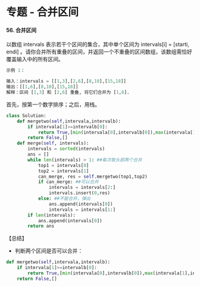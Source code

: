 # 专题 - 合并区间



#### 56. 合并区间

以数组 intervals 表示若干个区间的集合，其中单个区间为 intervals[i] = [starti, endi] 。请你合并所有重叠的区间，并返回一个不重叠的区间数组，该数组需恰好覆盖输入中的所有区间。

 

```python
示例 1：

输入：intervals = [[1,3],[2,6],[8,10],[15,18]]
输出：[[1,6],[8,10],[15,18]]
解释：区间 [1,3] 和 [2,6] 重叠, 将它们合并为 [1,6].
```

首先，按第一个数字排序；之后，用栈。

```python
class Solution:
    def mergetwo(self,intervala,intervalb):
        if intervala[1]>=intervalb[0]:
            return True,[min(intervala[0],intervalb[0]),max(intervala[1],intervalb[1])]
        return False,[]
    def merge(self, intervals):
        intervals = sorted(intervals)
        ans = []
        while len(intervals) > 1: ##每次取头部两个合并
            top1 = intervals[0]
            top2 = intervals[1]
            can_merge, res = self.mergetwo(top1,top2)
            if can_merge: ##可以合并
                intervals = intervals[2:]
                intervals.insert(0,res)
            else: ##不能合并，弹出
                ans.append(intervals[0])
                intervals = intervals[1:]
        if len(intervals):
            ans.append(intervals[0])
        return ans
```

【总结】

- 判断两个区间是否可以合并：

```python
def mergetwo(self,intervala,intervalb):
    if intervala[1]>=intervalb[0]:
        return True,[min(intervala[0],intervalb[0]),max(intervala[1],intervalb[1])] ##取最小左端点，最大的右端点
    return False,[]
```
